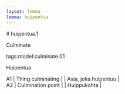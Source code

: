 ```yaml
---
layout: lemma
lemma: huipentua
---
```


<div class="sense">
# <span class="sensename">huipentua.1</span>

<span class="description">Culminate</span>

tags:model:culminate.01

<span class="description">Huipentua</span>

A1 | Thing culminating |   | Asia, joka huipentuu |  
A2 | Culmination point |   | Huippukohta |  

</div>

